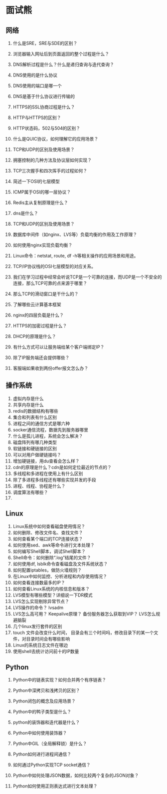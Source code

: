 # 面试熊

## 网络
1. 什么是SRE，SRE与SDE的区别？

2. 浏览器输入网址后到页面返回的整个过程是什么？

3. DNS解析过程是什么？什么是递归查询与迭代查询？

4.  DNS使用的是什么协议

5. DNS使用的端口是哪一个

6.  DNS是基于什么协议进行传输的

7. HTTPS的SSL协商过程是什么？

8. HTTP与HTTPS的区别？

9. HTTP状态码，502与504的区别？

10. 什么是QUIC协议，如何理解它的应用场景？

11. TCP和UDP的区别及使用场景？

12. 拥塞控制的几种方法及协议层如何实现？

13. TCP三次握手和四次挥手的过程如何？

14. 简述一下OSI的七层模型

15. ICMP属于OSI的哪一层协议？

16. Redis主从复制原理是什么？

17. dns是什么？

18. TCP和UDP的区别及使用场景？

19. 数据库中间件（如nginx、LVS等）负载均衡的作用及工作原理？

20. 如何使用nginx实现负载均衡？

21. Linux命令：netstat, route, df -h等相关操作的应用场景和用途。

22. TCP/IP协议栈的OSI七层模型的对应关系。

23.  我们在学习过程中经常会听说TCP是一个可靠的连接，而UDP是一个不安全的连接，那么TCP可靠的点来源于哪里？

24. 那么TCP的滑动窗口是干什么的？

25. 了解哪些云计算基本框架

26. nginx的四层负载是什么？

27. HTTPS的加密过程是什么？

28. DHCP的原理是什么？

29. 有什么方式可以让服务端给某个客户端绑定IP？

30. 除了IP服务端还会提供哪些？

31. 客服端如果收到两份offer报文怎么办？

    
## 操作系统
1. 虚拟内存是什么
2. 共享内存是什么
3. redis的数据结构有哪些
4. 集合和列表有什么区别
5. 进程之间的通信方式是哪六种
6. socker通信流程，数据先到服务器哪里
7. 什么是孤儿进程，系统会怎么解决？
8. 磁盘阵列有哪几种类型
9. 软链接和硬链接的区别
10. 可以对用户做硬链接吗？
11. 增加硬链接，用du查看会怎么样？
12. cdn的原理是什么？cdn是如何定位最近的节点的？
13. 多线程和多进程在使用上有什么区别
14. 除了多进程多线程还有哪些实现并发的手段
15. 进程、线程、协程是什么？
16. 调度算法有哪些？
17. 
## Linux
1. Linux系统中如何查看磁盘使用情况？
2. 如何删除、修改文件名、查找文件？
3. 如何查看某个端口的TCP连接状态？
4. 如何使用sed、awk等命令进行文本处理？
5. 如何编写Shell脚本，调试Shell脚本？
6. Shell命令：如何删除“.log”结尾的文件？
7. 如何使用df, lsblk命令查看磁盘及文件系统状态？
8. 如何配置iptables，做防火墙规则？
9. 在Linux中如何监控、分析进程和内存使用情况？
10. 如何查看连接数最多的IP？
11. 如何查看Linux系统的内核信息和版本？
12. LVS模型有哪些模型？详细说一下DR模式
13.  LVS怎么实现剔除异常节点？
14. LVS操作的命令？ lvsadm
15. LVS怎么高可用？ Keepalive原理？ 备份服务器怎么获取到VIP？ LVS怎么规避脑裂
16. 几个linux发行套件的区别
17. touch 文件会改变什么时间， 目录会有三个时间吗，修改目录下的某一个文件，对目录时间会有哪些影响
18. Linux的系统日志文件在哪边
19. 使用shell去统计访问前十的IP数量
## Python
1. Python中的链表实现？如何合并两个有序链表？

2. Python中深拷贝和浅拷贝的区别？

3. Python闭包的概念及应用场景？

4. Python中的鸭子类型是什么？

5. python的装饰器和迭代器是什么？

6. Python中如何使用装饰器？

7. Python中GIL（全局解释锁）是什么？

8. Python如何进行进程间通信？

9. 如何通过Python实现TCP socket通信？

10. Python中如何处理JSON数据，如何比较两个复杂的JSON对象？

11. Python如何使用正则表达式进行文本处理？

    

